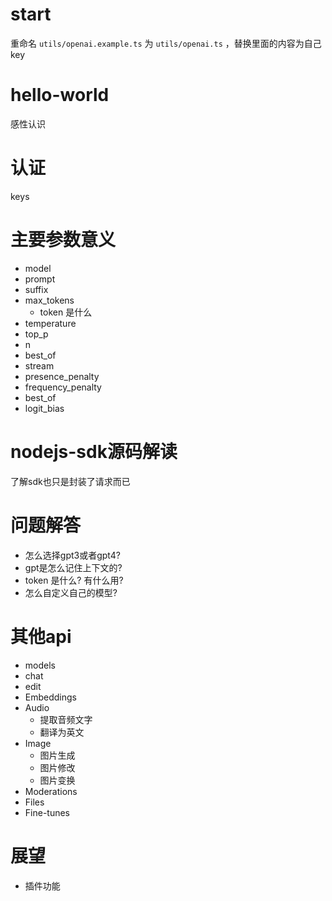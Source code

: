 # start
重命名 ```utils/openai.example.ts``` 为 ```utils/openai.ts``` ，替换里面的内容为自己key

# hello-world 
感性认识
# 认证
keys

# 主要参数意义 
- model
- prompt
- suffix
- max_tokens 
  - token 是什么
- temperature
- top_p
- n
- best_of
- stream
- presence_penalty
- frequency_penalty
- best_of
- logit_bias


# nodejs-sdk源码解读
了解sdk也只是封装了请求而已
# 问题解答
- 怎么选择gpt3或者gpt4?
- gpt是怎么记住上下文的?
- token 是什么? 有什么用?
- 怎么自定义自己的模型?

# 其他api
- models
- chat
- edit
- Embeddings
- Audio
  - 提取音频文字
  - 翻译为英文
- Image
  - 图片生成
  - 图片修改
  - 图片变换
- Moderations
- Files
- Fine-tunes


# 展望
- 插件功能
